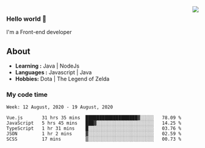 <img align='right' src="https://github-readme-stats.vercel.app/api?username=jumodada&show_icons=true&theme=vue">

### Hello world 👋

I'm a Front-end developer 
    
## About
-  **Learning :** Java | NodeJs
-  **Languages :** Javascript | Java
-  **Hobbies:** Dota | The Legend of Zelda

### My code time

<!--START_SECTION:waka-->
```text
Week: 12 August, 2020 - 19 August, 2020

Vue.js       31 hrs 35 mins  ███████████████████▓░░░░░   78.09 % 
JavaScript   5 hrs 45 mins   ███▓░░░░░░░░░░░░░░░░░░░░░   14.25 % 
TypeScript   1 hr 31 mins    █░░░░░░░░░░░░░░░░░░░░░░░░   03.76 % 
JSON         1 hr 2 mins     ▓░░░░░░░░░░░░░░░░░░░░░░░░   02.59 % 
SCSS         17 mins         ▒░░░░░░░░░░░░░░░░░░░░░░░░   00.73 % 
```
<!--END_SECTION:waka-->
